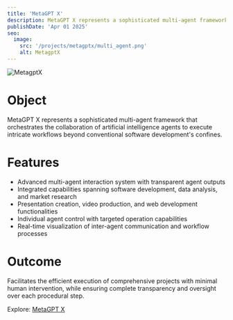 ```yaml
---
title: 'MetaGPT X'
description: MetaGPT X represents a sophisticated multi-agent framework that orchestrates the collaboration of artificial intelligence agents to execute intricate workflows beyond conventional software development's confines.
publishDate: 'Apr 01 2025'
seo:
  image:
    src: '/projects/metagptx/multi_agent.png'
    alt: MetagptX
---
```


![MetagptX](/projects/metagptx/multi_agent.png)

# Object

MetaGPT X represents a sophisticated multi-agent framework that orchestrates the collaboration of artificial intelligence agents to execute intricate workflows beyond conventional software development's confines.

# Features

- Advanced multi-agent interaction system with transparent agent outputs
- Integrated capabilities spanning software development, data analysis, and market research
- Presentation creation, video production, and web development functionalities
- Individual agent control with targeted operation capabilities
- Real-time visualization of inter-agent communication and workflow processes

# Outcome

Facilitates the efficient execution of comprehensive projects with minimal human intervention, while ensuring complete transparency and oversight over each procedural step.

Explore: [MetaGPT X](https://mgx.dev/?utm_source=fablog)
